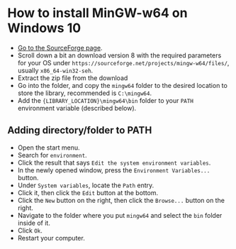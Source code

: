 # How to install MinGW-w64 on Windows 10
* [Go to the SourceForge page](https://sourceforge.net/projects/mingw-w64/files/).
* Scroll down a bit an download version 8 with the required parameters for your OS under ```https://sourceforge.net/projects/mingw-w64/files/```, usually ```x86_64-win32-seh```.
* Extract the zip file from the download
* Go into the folder, and copy the ```mingw64``` folder to the desired location to store the library, recommended is ```C:\mingw64```.
* Add the ```{LIBRARY_LOCATION}\mingw64\bin``` folder to your ```PATH``` environment variable (described below).

## Adding directory/folder to PATH
* Open the start menu.
* Search for ```environment```.
* Click the result that says ```Edit the system environment variables```.
* In the newly opened window, press the ```Environment Variables...``` button.
* Under ```System variables```, locate the ```Path``` entry.
* Click it, then click the ```Edit``` button at the bottom.
* Click the ```New``` button on the right, then click the ```Browse...``` button on the right.
* Navigate to the folder where you put ```mingw64``` and select the ```bin``` folder inside of it.
* Click ```Ok```.
* Restart your computer.
